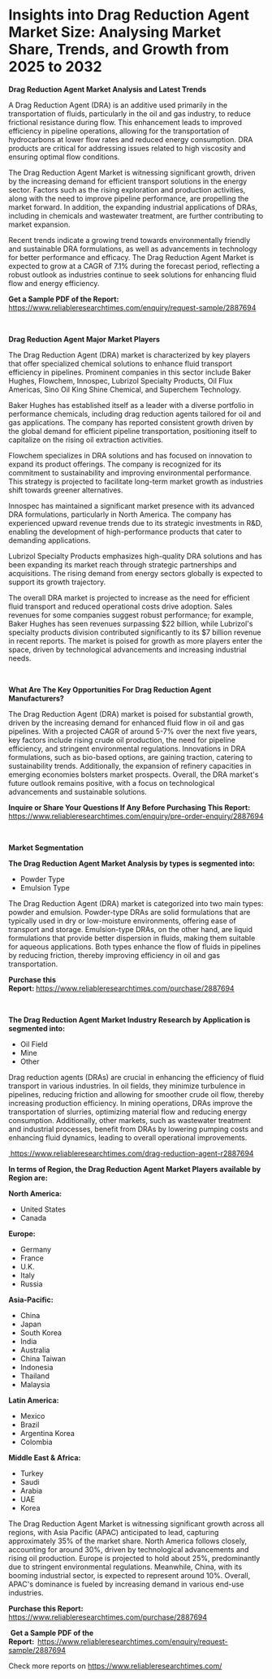 <p><h1>Insights into Drag Reduction Agent Market Size: Analysing Market Share, Trends, and Growth from 2025 to 2032</h1></p><p><strong>Drag Reduction Agent Market Analysis and Latest Trends</strong></p>
<p><p>A Drag Reduction Agent (DRA) is an additive used primarily in the transportation of fluids, particularly in the oil and gas industry, to reduce frictional resistance during flow. This enhancement leads to improved efficiency in pipeline operations, allowing for the transportation of hydrocarbons at lower flow rates and reduced energy consumption. DRA products are critical for addressing issues related to high viscosity and ensuring optimal flow conditions.</p><p>The Drag Reduction Agent Market is witnessing significant growth, driven by the increasing demand for efficient transport solutions in the energy sector. Factors such as the rising exploration and production activities, along with the need to improve pipeline performance, are propelling the market forward. In addition, the expanding industrial applications of DRAs, including in chemicals and wastewater treatment, are further contributing to market expansion. </p><p>Recent trends indicate a growing trend towards environmentally friendly and sustainable DRA formulations, as well as advancements in technology for better performance and efficacy. The Drag Reduction Agent Market is expected to grow at a CAGR of 7.1% during the forecast period, reflecting a robust outlook as industries continue to seek solutions for enhancing fluid flow and energy efficiency.</p></p>
<p><strong>Get a Sample PDF of the Report:&nbsp;</strong> <a href="https://www.reliableresearchtimes.com/enquiry/request-sample/2887694?utm_campaign=3511&utm_medium=2&utm_source=Github&utm_content=ia&utm_term=14032025&utm_id=drag-reduction-agent">https://www.reliableresearchtimes.com/enquiry/request-sample/2887694</a></p>
<p>&nbsp;</p>
<p><strong>Drag Reduction Agent Major Market Players</strong></p>
<p><p>The Drag Reduction Agent (DRA) market is characterized by key players that offer specialized chemical solutions to enhance fluid transport efficiency in pipelines. Prominent companies in this sector include Baker Hughes, Flowchem, Innospec, Lubrizol Specialty Products, Oil Flux Americas, Sino Oil King Shine Chemical, and Superchem Technology. </p><p>Baker Hughes has established itself as a leader with a diverse portfolio in performance chemicals, including drag reduction agents tailored for oil and gas applications. The company has reported consistent growth driven by the global demand for efficient pipeline transportation, positioning itself to capitalize on the rising oil extraction activities.</p><p>Flowchem specializes in DRA solutions and has focused on innovation to expand its product offerings. The company is recognized for its commitment to sustainability and improving environmental performance. This strategy is projected to facilitate long-term market growth as industries shift towards greener alternatives.</p><p>Innospec has maintained a significant market presence with its advanced DRA formulations, particularly in North America. The company has experienced upward revenue trends due to its strategic investments in R&D, enabling the development of high-performance products that cater to demanding applications.</p><p>Lubrizol Specialty Products emphasizes high-quality DRA solutions and has been expanding its market reach through strategic partnerships and acquisitions. The rising demand from energy sectors globally is expected to support its growth trajectory.</p><p>The overall DRA market is projected to increase as the need for efficient fluid transport and reduced operational costs drive adoption. Sales revenues for some companies suggest robust performance; for example, Baker Hughes has seen revenues surpassing $22 billion, while Lubrizol's specialty products division contributed significantly to its $7 billion revenue in recent reports. The market is poised for growth as more players enter the space, driven by technological advancements and increasing industrial needs.</p></p>
<p>&nbsp;</p>
<p><strong>What Are The Key Opportunities For Drag Reduction Agent Manufacturers?</strong></p>
<p><p>The Drag Reduction Agent (DRA) market is poised for substantial growth, driven by the increasing demand for enhanced fluid flow in oil and gas pipelines. With a projected CAGR of around 5-7% over the next five years, key factors include rising crude oil production, the need for pipeline efficiency, and stringent environmental regulations. Innovations in DRA formulations, such as bio-based options, are gaining traction, catering to sustainability trends. Additionally, the expansion of refinery capacities in emerging economies bolsters market prospects. Overall, the DRA market's future outlook remains positive, with a focus on technological advancements and sustainable solutions.</p></p>
<p><strong>Inquire or Share Your Questions If Any Before Purchasing This Report:</strong> <a href="https://www.reliableresearchtimes.com/enquiry/pre-order-enquiry/2887694?utm_campaign=3511&utm_medium=2&utm_source=Github&utm_content=ia&utm_term=14032025&utm_id=drag-reduction-agent">https://www.reliableresearchtimes.com/enquiry/pre-order-enquiry/2887694</a></p>
<p>&nbsp;</p>
<p><strong>Market Segmentation</strong></p>
<p><strong>The Drag Reduction Agent Market Analysis by types is segmented into:</strong></p>
<p><ul><li> Powder Type</li><li>Emulsion Type</li></ul></p>
<p><p>The Drag Reduction Agent (DRA) market is categorized into two main types: powder and emulsion. Powder-type DRAs are solid formulations that are typically used in dry or low-moisture environments, offering ease of transport and storage. Emulsion-type DRAs, on the other hand, are liquid formulations that provide better dispersion in fluids, making them suitable for aqueous applications. Both types enhance the flow of fluids in pipelines by reducing friction, thereby improving efficiency in oil and gas transportation.</p></p>
<p><strong>Purchase this Report:&nbsp;</strong><a href="https://www.reliableresearchtimes.com/purchase/2887694?utm_campaign=3511&utm_medium=2&utm_source=Github&utm_content=ia&utm_term=14032025&utm_id=drag-reduction-agent">https://www.reliableresearchtimes.com/purchase/2887694</a></p>
<p>&nbsp;</p>
<p><strong>The Drag Reduction Agent Market Industry Research by Application is segmented into:</strong></p>
<p><ul><li>Oil Field</li><li>Mine</li><li>Other</li></ul></p>
<p><p>Drag reduction agents (DRAs) are crucial in enhancing the efficiency of fluid transport in various industries. In oil fields, they minimize turbulence in pipelines, reducing friction and allowing for smoother crude oil flow, thereby increasing production efficiency. In mining operations, DRAs improve the transportation of slurries, optimizing material flow and reducing energy consumption. Additionally, other markets, such as wastewater treatment and industrial processes, benefit from DRAs by lowering pumping costs and enhancing fluid dynamics, leading to overall operational improvements.</p></p>
<p><a href="https://www.reliableresearchtimes.com/drag-reduction-agent-r2887694?utm_campaign=3511&utm_medium=2&utm_source=Github&utm_content=ia&utm_term=14032025&utm_id=drag-reduction-agent">&nbsp;https://www.reliableresearchtimes.com/drag-reduction-agent-r2887694</a></p>
<p><strong>In terms of Region, the Drag Reduction Agent Market Players available by Region are:</strong></p>
<p>
    <p> <strong> North America: </strong>
        <ul>
            <li>United States</li>
            <li>Canada</li>
        </ul>
        </p> 
    <p> <strong> Europe: </strong>
        <ul>
            <li>Germany</li>
            <li>France</li>
            <li>U.K.</li>
            <li>Italy</li>
            <li>Russia</li>
        </ul>
        </p> 
    <p> <strong> Asia-Pacific: </strong>
        <ul>
            <li>China</li>
            <li>Japan</li>
            <li>South Korea</li>
            <li>India</li>
            <li>Australia</li>
            <li>China Taiwan</li>
            <li>Indonesia</li>
            <li>Thailand</li>
            <li>Malaysia</li>
        </ul>
        </p> 
    <p> <strong> Latin America: </strong>
        <ul>
            <li>Mexico</li>
            <li>Brazil</li>
            <li>Argentina Korea</li>
            <li>Colombia</li>
        </ul>
        </p> 
    <p> <strong> Middle East & Africa: </strong>
        <ul>
            <li>Turkey</li>
            <li>Saudi</li>
            <li>Arabia</li>
            <li>UAE</li>
            <li>Korea</li>
        </ul>
    </p>
    </p>
<p><p>The Drag Reduction Agent Market is witnessing significant growth across all regions, with Asia Pacific (APAC) anticipated to lead, capturing approximately 35% of the market share. North America follows closely, accounting for around 30%, driven by technological advancements and rising oil production. Europe is projected to hold about 25%, predominantly due to stringent environmental regulations. Meanwhile, China, with its booming industrial sector, is expected to represent around 10%. Overall, APAC's dominance is fueled by increasing demand in various end-use industries.</p></p>
<p><strong>Purchase this Report: </strong><a href="https://www.reliableresearchtimes.com/purchase/2887694?utm_campaign=3511&utm_medium=2&utm_source=Github&utm_content=ia&utm_term=14032025&utm_id=drag-reduction-agent">https://www.reliableresearchtimes.com/purchase/2887694</a></p>
<p>&nbsp;<strong>Get a Sample PDF of the Report:&nbsp;&nbsp;</strong><a href="https://www.reliableresearchtimes.com/enquiry/request-sample/2887694?utm_campaign=3511&utm_medium=2&utm_source=Github&utm_content=ia&utm_term=14032025&utm_id=drag-reduction-agent">https://www.reliableresearchtimes.com/enquiry/request-sample/2887694</a></p>
<p><strong></strong></p>
<p>Check more reports on <a href="https://www.reliableresearchtimes.com/?utm_campaign=3511&utm_medium=2&utm_source=Github&utm_content=ia&utm_term=14032025&utm_id=drag-reduction-agent">https://www.reliableresearchtimes.com/</a></p>